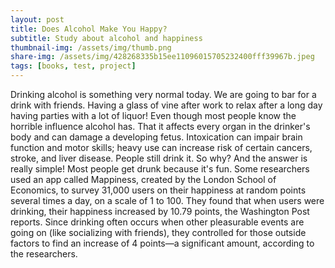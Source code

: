 ```yaml
---
layout: post
title: Does Alcohol Make You Happy?
subtitle: Study about alcohol and happiness
thumbnail-img: /assets/img/thumb.png
share-img: /assets/img/428268335b15ee11096015705232400fff39967b.jpeg
tags: [books, test, project]
---
```


Drinking alcohol is something very normal today.  We are going to bar for a drink with friends. Having a glass of vine after work to relax after a long day having parties with a lot of liquor! 
Even though most people know the horrible influence alcohol has.  That it affects every organ in the drinker's body and can damage a developing fetus. Intoxication can impair brain function and motor skills; heavy use can increase risk of certain cancers, stroke, and liver disease.
People still drink it. So why?
And the answer is really simple! Most people get drunk because it's fun.
Some researchers used an app called Mappiness, created by the London School of Economics, to survey 31,000 users on their happiness at random points several times a day, on a scale of 1 to 100. They found that when users were drinking, their happiness increased by 10.79 points, the Washington Post reports. Since drinking often occurs when other pleasurable events are going on (like socializing with friends), they controlled for those outside factors to find an increase of 4 points—a significant amount, according to the researchers.


